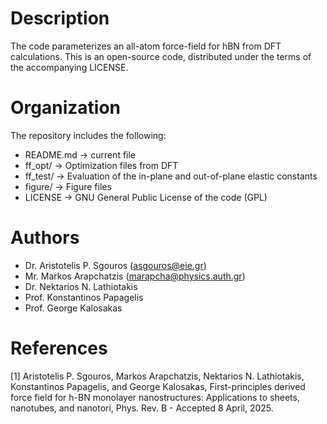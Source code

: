 # Description
The code parameterizes an all-atom force-field for hBN from DFT calculations.
This is an open-source code, distributed under the terms of the accompanying LICENSE.

# Organization
The repository includes the following:
 - README.md -> current file
 - ff_opt/ -> Optimization files from DFT
 - ff_test/ -> Evaluation of the in-plane and out-of-plane elastic constants
 - figure/ -> Figure files
 - LICENSE -> GNU General Public License of the code (GPL)

# Authors
- Dr. Aristotelis P. Sgouros (asgouros@eie.gr)
- Mr. Markos Arapchatzis (marapcha@physics.auth.gr)
- Dr. Nektarios N. Lathiotakis
- Prof. Konstantinos Papagelis
- Prof. George Kalosakas

# References
[1] Aristotelis P. Sgouros, Markos Arapchatzis, Nektarios N. Lathiotakis, Konstantinos Papagelis, and George Kalosakas, First-principles derived force field for h-BN monolayer nanostructures: Applications to sheets, nanotubes, and nanotori, Phys. Rev. B - Accepted 8 April, 2025.
